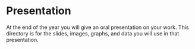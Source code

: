 Presentation
================

At the end of the year you will give an oral presentation on your work. This directory is for the
slides, images, graphs, and data you will use in that presentation.
